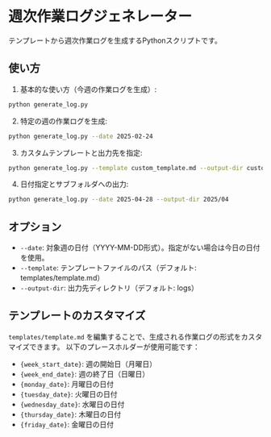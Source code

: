 # 週次作業ログジェネレーター

テンプレートから週次作業ログを生成するPythonスクリプトです。

## 使い方

1. 基本的な使い方（今週の作業ログを生成）:
```bash
python generate_log.py
```

2. 特定の週の作業ログを生成:
```bash
python generate_log.py --date 2025-02-24
```

3. カスタムテンプレートと出力先を指定:
```bash
python generate_log.py --template custom_template.md --output-dir custom_logs
```

4. 日付指定とサブフォルダへの出力:
```bash
python generate_log.py --date 2025-04-28 --output-dir 2025/04
```

## オプション

- `--date`: 対象週の日付（YYYY-MM-DD形式）。指定がない場合は今日の日付を使用。
- `--template`: テンプレートファイルのパス（デフォルト: templates/template.md）
- `--output-dir`: 出力先ディレクトリ（デフォルト: logs）

## テンプレートのカスタマイズ

`templates/template.md` を編集することで、生成される作業ログの形式をカスタマイズできます。
以下のプレースホルダーが使用可能です：

- `{week_start_date}`: 週の開始日（月曜日）
- `{week_end_date}`: 週の終了日（日曜日）
- `{monday_date}`: 月曜日の日付
- `{tuesday_date}`: 火曜日の日付
- `{wednesday_date}`: 水曜日の日付
- `{thursday_date}`: 木曜日の日付
- `{friday_date}`: 金曜日の日付
